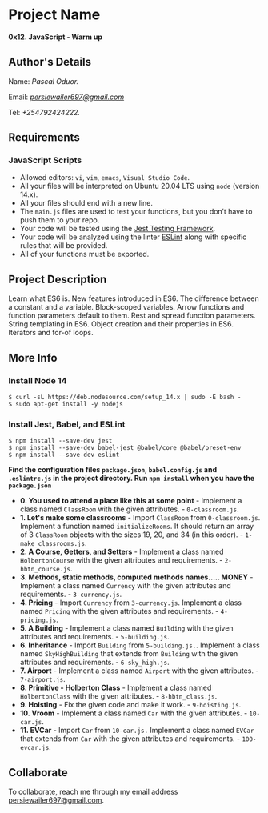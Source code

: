 # Project Name
**0x12. JavaScript - Warm up**

## Author's Details
Name: *Pascal Oduor.*

Email: *persiewailer697@gmail.com*

Tel: *+254792424222.*

##  Requirements

### JavaScript Scripts
*   Allowed editors: `vi`, `vim`, `emacs`, `Visual Studio Code`.
*   All your files will be interpreted on Ubuntu 20.04 LTS using `node` (version 14.x).
*   All your files should end with a new line.
*   The `main.js` files are used to test your functions, but you don’t have to push them to your repo.
*   Your code will be tested using the [Jest Testing Framework](https://jestjs.io/).
*   Your code will be analyzed using the linter [ESLint](https://eslint.org/) along with specific rules that will be provided.
*   All of your functions must be exported.

## Project Description
Learn what ES6 is.
New features introduced in ES6.
The difference between a constant and a variable.
Block-scoped variables.
Arrow functions and function parameters default to them.
Rest and spread function parameters.
String templating in ES6.
Object creation and their properties in ES6.
Iterators and for-of loops.

## More Info
### Install Node 14
```
$ curl -sL https://deb.nodesource.com/setup_14.x | sudo -E bash -
$ sudo apt-get install -y nodejs
```

### Install Jest, Babel, and ESLint
```
$ npm install --save-dev jest
$ npm install --save-dev babel-jest @babel/core @babel/preset-env
$ npm install --save-dev eslint
```

**Find the configuration files `package.json`, `babel.config.js` and `.eslintrc.js` in the project directory. Run `npm install` when you have the `package.json`**


* **0. You used to attend a place like this at some point** - Implement a class named `ClassRoom` with the given attributes. - `0-classroom.js`.
* **1. Let's make some classrooms** - Import `ClassRoom` from `0-classroom.js`. Implement a function named `initializeRooms`. It should return an array of 3 `ClassRoom` objects with the sizes 19, 20, and 34 (in this order). - `1-make_classrooms.js`.
* **2. A Course, Getters, and Setters** - Implement a class named `HolbertonCourse` with the given attributes and requirements. - `2-hbtn_course.js`.
* **3. Methods, static methods, computed methods names..... MONEY** - Implement a class named `Currency` with the given attributes and requirements. - `3-currency.js`.
* **4. Pricing** - Import `Currency` from `3-currency.js`. Implement a class named `Pricing` with the given attributes and requirements. - `4-pricing.js`.
* **5. A Building** - Implement a class named `Building` with the given attributes and requirements. - `5-building.js`.
* **6. Inheritance** - Import `Building` from `5-building.js.`. Implement a class named `SkyHighBuilding` that extends from `Building` with the given attributes and requirements. - `6-sky_high.js`.
* **7. Airport** - Implement a class named `Airport` with the given attributes. - `7-airport.js`.
* **8. Primitive - Holberton Class** - Implement a class named `HolbertonClass` with the given attributes. - `8-hbtn_class.js`.
* **9. Hoisting** - Fix the given code and make it work. - `9-hoisting.js`.
* **10. Vroom** - Implement a class named `Car` with the given attributes. - `10-car.js`.
* **11. EVCar** - Import `Car` from `10-car.js.` Implement a class named `EVCar` that extends from `Car` with the given attributes and requirements. - `100-evcar.js`.


## Collaborate

To collaborate, reach me through my email address persiewailer697@gmail.com.
